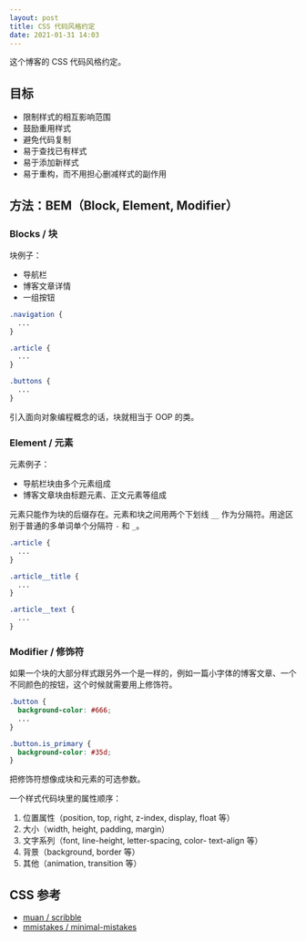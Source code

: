 ```yaml
---
layout: post
title: CSS 代码风格约定
date: 2021-01-31 14:03
---
```


这个博客的 CSS 代码风格约定。

## 目标

- 限制样式的相互影响范围
- 鼓励重用样式
- 避免代码复制
- 易于查找已有样式
- 易于添加新样式
- 易于重构，而不用担心删减样式的副作用

## 方法：BEM（Block, Element, Modifier）

### Blocks / 块

块例子：

- 导航栏
- 博客文章详情
- 一组按钮

```css
.navigation {
  ...
}

.article {
  ...
}

.buttons {
  ...
}
```

引入面向对象编程概念的话，块就相当于 OOP 的类。

### Element / 元素

元素例子：

- 导航栏块由多个元素组成
- 博客文章块由标题元素、正文元素等组成

元素只能作为块的后缀存在。元素和块之间用两个下划线 `__` 作为分隔符。用途区别于普通的多单词单个分隔符 `-` 和 `_`。

```css
.article {
  ...
}

.article__title {
  ...
}

.article__text {
  ...
}
```

### Modifier / 修饰符

如果一个块的大部分样式跟另外一个是一样的，例如一篇小字体的博客文章、一个不同颜色的按钮，这个时候就需要用上修饰符。

```css
.button {
  background-color: #666;
  ...
}

.button.is_primary {
  background-color: #35d;
}
```

把修饰符想像成块和元素的可选参数。

一个样式代码块里的属性顺序：

1. 位置属性（position, top, right, z-index, display, float 等）
2. 大小（width, height, padding, margin）
3. 文字系列（font, line-height, letter-spacing, color- text-align 等）
4. 背景（background, border 等）
5. 其他（animation, transition 等）

## CSS 参考

- [muan / scribble](https://github.com/muan/scribble)
- [mmistakes / minimal-mistakes](https://github.com/mmistakes/minimal-mistakes)
